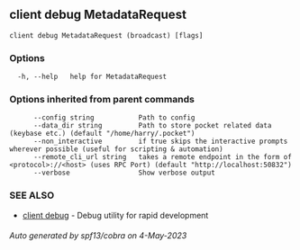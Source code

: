 ## client debug MetadataRequest



```
client debug MetadataRequest (broadcast) [flags]
```

### Options

```
  -h, --help   help for MetadataRequest
```

### Options inherited from parent commands

```
      --config string           Path to config
      --data_dir string         Path to store pocket related data (keybase etc.) (default "/home/harry/.pocket")
      --non_interactive         if true skips the interactive prompts wherever possible (useful for scripting & automation)
      --remote_cli_url string   takes a remote endpoint in the form of <protocol>://<host> (uses RPC Port) (default "http://localhost:50832")
      --verbose                 Show verbose output
```

### SEE ALSO

* [client debug](client_debug.md)	 - Debug utility for rapid development

###### Auto generated by spf13/cobra on 4-May-2023
